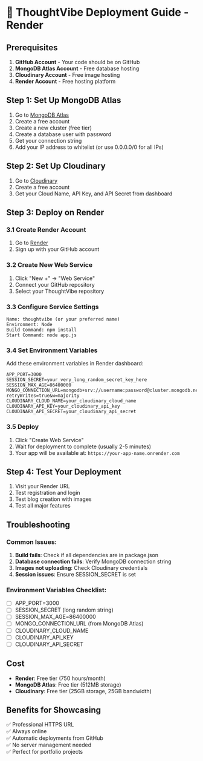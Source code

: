 # 🚀 ThoughtVibe Deployment Guide - Render

## Prerequisites

1. **GitHub Account** - Your code should be on GitHub
2. **MongoDB Atlas Account** - Free database hosting
3. **Cloudinary Account** - Free image hosting
4. **Render Account** - Free hosting platform

## Step 1: Set Up MongoDB Atlas

1. Go to [MongoDB Atlas](https://www.mongodb.com/atlas)
2. Create a free account
3. Create a new cluster (free tier)
4. Create a database user with password
5. Get your connection string
6. Add your IP address to whitelist (or use 0.0.0.0/0 for all IPs)

## Step 2: Set Up Cloudinary

1. Go to [Cloudinary](https://cloudinary.com/)
2. Create a free account
3. Get your Cloud Name, API Key, and API Secret from dashboard

## Step 3: Deploy on Render

### 3.1 Create Render Account
1. Go to [Render](https://render.com/)
2. Sign up with your GitHub account

### 3.2 Create New Web Service
1. Click "New +" → "Web Service"
2. Connect your GitHub repository
3. Select your ThoughtVibe repository

### 3.3 Configure Service Settings
```
Name: thoughtvibe (or your preferred name)
Environment: Node
Build Command: npm install
Start Command: node app.js
```

### 3.4 Set Environment Variables
Add these environment variables in Render dashboard:

```
APP_PORT=3000
SESSION_SECRET=your_very_long_random_secret_key_here
SESSION_MAX_AGE=86400000
MONGO_CONNECTION_URL=mongodb+srv://username:password@cluster.mongodb.net/thoughtvibe?retryWrites=true&w=majority
CLOUDINARY_CLOUD_NAME=your_cloudinary_cloud_name
CLOUDINARY_API_KEY=your_cloudinary_api_key
CLOUDINARY_API_SECRET=your_cloudinary_api_secret
```

### 3.5 Deploy
1. Click "Create Web Service"
2. Wait for deployment to complete (usually 2-5 minutes)
3. Your app will be available at: `https://your-app-name.onrender.com`

## Step 4: Test Your Deployment

1. Visit your Render URL
2. Test registration and login
3. Test blog creation with images
4. Test all major features

## Troubleshooting

### Common Issues:
1. **Build fails**: Check if all dependencies are in package.json
2. **Database connection fails**: Verify MongoDB connection string
3. **Images not uploading**: Check Cloudinary credentials
4. **Session issues**: Ensure SESSION_SECRET is set

### Environment Variables Checklist:
- [ ] APP_PORT=3000
- [ ] SESSION_SECRET (long random string)
- [ ] SESSION_MAX_AGE=86400000
- [ ] MONGO_CONNECTION_URL (from MongoDB Atlas)
- [ ] CLOUDINARY_CLOUD_NAME
- [ ] CLOUDINARY_API_KEY
- [ ] CLOUDINARY_API_SECRET

## Cost
- **Render**: Free tier (750 hours/month)
- **MongoDB Atlas**: Free tier (512MB storage)
- **Cloudinary**: Free tier (25GB storage, 25GB bandwidth)

## Benefits for Showcasing
✅ Professional HTTPS URL  
✅ Always online  
✅ Automatic deployments from GitHub  
✅ No server management needed  
✅ Perfect for portfolio projects 